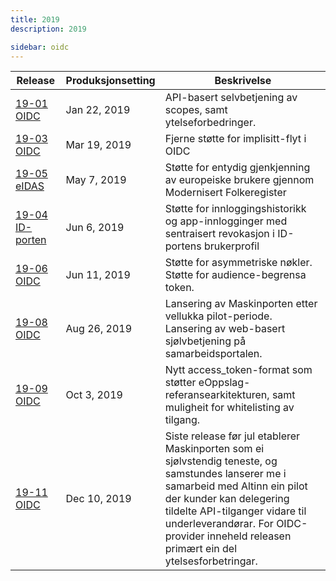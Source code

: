 ```yaml
---
title: 2019
description: 2019

sidebar: oidc
---
```


|Release|Produksjonsetting|Beskrivelse|
|-|-|-|
|[19-01 OIDC]({{site.baseurl}}/docs/ID-porten/oidc/releaser/19-01_OIDC)|Jan 22, 2019| API-basert selvbetjening av scopes, samt ytelseforbedringer. |
|[19-03 OIDC]({{site.baseurl}}/docs/ID-porten/oidc/releaser/19-03_OIDC)|Mar 19, 2019| Fjerne støtte for implisitt-flyt i OIDC |
|[19-05 eIDAS]({{site.baseurl}}/docs/ID-porten/oidc/releaser/19-05_eIDAS)|May 7, 2019| Støtte for entydig gjenkjenning av europeiske brukere gjennom Modernisert Folkeregister |
|[19-04 ID-porten]({{site.baseurl}}/docs/ID-porten/oidc/releaser/19-04_ID-porten)|Jun 6, 2019| Støtte for innloggingshistorikk og app-innlogginger med sentraisert revokasjon i ID-portens brukerprofil  |
|[19-06 OIDC]({{site.baseurl}}/docs/ID-porten/oidc/releaser/19-06_OIDC)|Jun 11, 2019| Støtte for asymmetriske nøkler.    Støtte for audience-begrensa token. |
|[19-08 OIDC]({{site.baseurl}}/docs/ID-porten/oidc/releaser/19-08_OIDC)|Aug 26, 2019| Lansering av Maskinporten etter vellukka pilot-periode.    Lansering av web-basert sjølvbetjening på samarbeidsportalen. |
|[19-09 OIDC]({{site.baseurl}}/docs/ID-porten/oidc/releaser/19-09_OIDC)|Oct 3, 2019| Nytt access_token-format som støtter eOppslag-referansearkitekturen, samt muligheit for whitelisting av tilgang. |
|[19-11 OIDC]({{site.baseurl}}/docs/ID-porten/oidc/releaser/19-11_OIDC)|Dec 10, 2019| Siste release før jul etablerer Maskinporten som ei sjølvstendig teneste, og samstundes lanserer me i samarbeid med Altinn ein pilot der kunder kan delegering tildelte API-tilganger vidare til underleverandørar.    For OIDC-provider inneheld releasen primært ein del ytelsesforbetringar.  |
